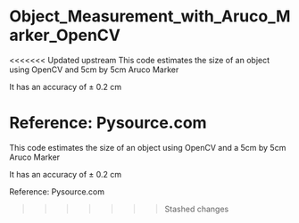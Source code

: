 # Object_Measurement_with_Aruco_Marker_OpenCV
<<<<<<< Updated upstream
 This code estimates the size of an object using OpenCV and 5cm by 5cm Aruco Marker

 It has an accuracy of ± 0.2 cm

 Reference: Pysource.com
=======
 This code estimates the size of an object using OpenCV and a 5cm by 5cm Aruco Marker

 It has an accuracy of ± 0.2 cm

 Reference: Pysource.com
>>>>>>> Stashed changes
